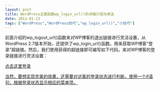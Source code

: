 ```yaml
---
layout: post
title: WordPress主题函数wp_login_url()的详细介绍与用法		
date: 2011-01-13
tags: ["WordPress","WordPress技巧","wp_login_url()","小技巧"]
---
```


前面介绍的wp_logout_url()函数来对WP博客的退出链接进行灵活设置，从WordPress 2.7版本开始，还提供了wp_login_url()函数。用来获取WP博客"登录"超链接。然后，我们使用获得的超链接即可编写如下代码，来对WP博客的登录链接进行灵活设置：

<a href="<?php echo wp_login_url(); ?>">点击这里登录

当然，要想实现完美的效果，还需要对访客的登录状态进行判断，使用一个if语句，根据登录状态显示相应的菜单项。		